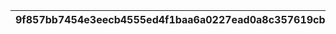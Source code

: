 |9f857bb7454e3eecb4555ed4f1baa6a0227ead0a8c357619cbd029f4db716a71|9c8f7d2f5a803ca01bb001a6dc0d83a745451d9e33498ba6f942ac86d00bb09b|c851e765f812029c89b52c4540bdd8aa34b2a519abeb7ea7d9afd65a16c77c9c|b5db321595f758ffe4c5720db75debe74ff71cf571d6ca1c895536cc31c85948|ebfa59818d1c2bdd815cdbb3717a93066cee8a4d056d7e2b353e2f9ab5f40ede|3136a50bd02b0d71a8c3fe918d96f65f1982907c090f17f6d2fdb0167bbe6905|20af133a0071d8dfa4d6bbb44ad821d330bf28847b1ee500a2fa862075a7eebd|452c16bdbb745d6e7a1e806a2577036072d666cd086206ac893e896bd3525a09|3c6effd2d86e21a3a38be610f83b647354e83aef19ccbdbadfc91a1eff6f9a7f|d1fc887cfe468c1d1c024a373ca456516f552eeb1f9f6b883982d29b71ed2e7a|2382fe5134e7ae78a66aee665748c393b7393434e0756a06a6cdc7e38d2a808b|
| --- | --- | --- | --- | --- | --- | --- | --- | --- | --- | --- |